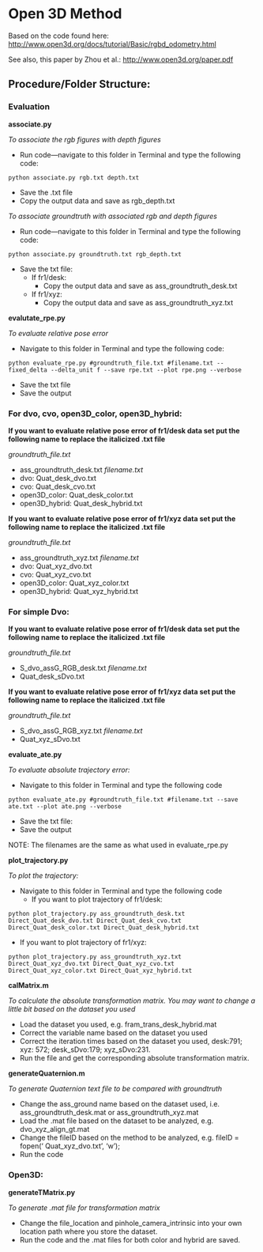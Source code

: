 # Open 3D Method

Based on the code found here: http://www.open3d.org/docs/tutorial/Basic/rgbd_odometry.html

See also, this paper by Zhou et al.: http://www.open3d.org/paper.pdf

## Procedure/Folder Structure:

### Evaluation

**associate.py**

*To associate the rgb figures with depth figures*
- Run code—navigate to this folder in Terminal and type the following code:

`python associate.py rgb.txt depth.txt`
- Save the .txt file
- Copy the output data and save as rgb_depth.txt

*To associate groundtruth with associated rgb and depth figures*
- Run code—navigate to this folder in Terminal and type the following code:

`python associate.py groundtruth.txt rgb_depth.txt`
- Save the txt file:
  - If fr1/desk: 
    - Copy the output data and save as ass_groundtruth_desk.txt 
  - If fr1/xyz:
    - Copy the output data and save as ass_groundtruth_xyz.txt 

**evalutate_rpe.py**

*To evaluate relative pose error*
- Navigate to this folder in Terminal and type the following code:

`python evaluate_rpe.py #groundtruth_file.txt #filename.txt --fixed_delta --delta_unit f --save rpe.txt --plot rpe.png --verbose`
- Save the txt file
- Save the output

### For dvo, cvo, open3D_color, open3D_hybrid:

**If you want to evaluate relative pose error of fr1/desk data set put the following name to replace the italicized .txt file**

*groundtruth_file.txt*
- ass_groundtruth_desk.txt
*filename.txt*
- dvo: Quat_desk_dvo.txt
- cvo: Quat_desk_cvo.txt
- open3D_color: Quat_desk_color.txt
- open3D_hybrid: Quat_desk_hybrid.txt

**If you want to evaluate relative pose error of fr1/xyz data set put the following name to replace the italicized .txt file**

*groundtruth_file.txt*
- ass_groundtruth_xyz.txt
*filename.txt*
- dvo: Quat_xyz_dvo.txt
- cvo: Quat_xyz_cvo.txt
- open3D_color: Quat_xyz_color.txt
- open3D_hybrid: Quat_xyz_hybrid.txt

### For simple Dvo:

**If you want to evaluate relative pose error of fr1/desk data set put the following name to replace the italicized .txt file**

*groundtruth_file.txt*
- S_dvo_assG_RGB_desk.txt
*filename.txt*
- Quat_desk_sDvo.txt

**If you want to evaluate relative pose error of fr1/xyz data set put the following name to replace the italicized .txt file**

*groundtruth_file.txt*
- S_dvo_assG_RGB_xyz.txt
*filename.txt*
- Quat_xyz_sDvo.txt

**evaluate_ate.py**

*To evaluate absolute trajectory error:*
- Navigate to this folder in Terminal and type the following code

`python evaluate_ate.py #groundtruth_file.txt #filename.txt --save ate.txt --plot ate.png --verbose`
- Save the txt file:
- Save the output

NOTE: The filenames are the same as what used in evaluate_rpe.py

**plot_trajectory.py**

*To plot the trajectory:*
- Navigate to this folder in Terminal and type the following code
  - If you want to plot trajectory of fr1/desk:

`python plot_trajectory.py ass_groundtruth_desk.txt Direct_Quat_desk_dvo.txt Direct_Quat_desk_cvo.txt Direct_Quat_desk_color.txt Direct_Quat_desk_hybrid.txt`
  - If you want to plot trajectory of fr1/xyz:

`python plot_trajectory.py ass_groundtruth_xyz.txt Direct_Quat_xyz_dvo.txt Direct_Quat_xyz_cvo.txt Direct_Quat_xyz_color.txt Direct_Quat_xyz_hybrid.txt`

**calMatrix.m**

*To calculate the absolute transformation matrix. You may want to change a little bit based on the dataset you used*
- Load the dataset you used, e.g. fram_trans_desk_hybrid.mat
- Correct the variable name based on the dataset you used
- Correct the iteration times based on the dataset you used, desk:791; xyz: 572; desk_sDvo:179; xyz_sDvo:231.
- Run the file and get the corresponding absolute transformation matrix.

**generateQuaternion.m**

*To generate Quaternion text file to be compared  with groundtruth*

- Change the ass_ground name based on the dataset used, i.e. ass_groundtruth_desk.mat or ass_groundtruth_xyz.mat
- Load the .mat file based on the dataset to be analyzed, e.g. dvo_xyz_align_gt.mat
- Change the fileID based on the method to be analyzed, e.g. fileID = fopen(‘ Quat_xyz_dvo.txt’, ‘w’);
- Run the code

### Open3D:

**generateTMatrix.py**

*To generate .mat  file for transformation matrix*
- Change the file_location and pinhole_camera_intrinsic into your own location path where you store the dataset.
- Run the code and the .mat files for both color and hybrid are saved.

